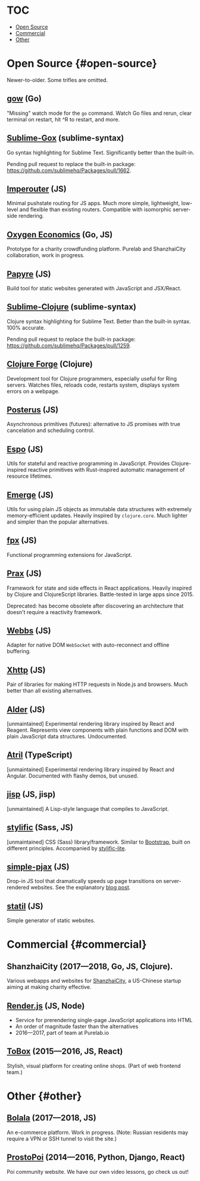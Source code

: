 # TOC

  * [Open Source](#open-source)
  * [Commercial](#commercial)
  * [Other](#other)

# Open Source {#open-source}

Newer-to-older. Some trifles are omitted.

## [gow](https://github.com/Mitranim/gow) <span class="fg-faded font-normal">(Go)</span>

"Missing" watch mode for the `go` command. Watch Go files and rerun, clear terminal on restart, hit <key>^R</key> to restart, and more.

## [Sublime-Gox](https://github.com/Mitranim/sublime-gox) <span class="fg-faded font-normal">(sublime-syntax)</span>

Go syntax highlighting for Sublime Text. Significantly better than the built-in.

Pending pull request to replace the built-in package: https://github.com/sublimehq/Packages/pull/1662.

## [Imperouter](https://github.com/Mitranim/imperouter) <span class="fg-faded font-normal">(JS)</span>

Minimal pushstate routing for JS apps. Much more simple, lightweight, low-level and flexible than existing routers. Compatible with isomorphic server-side rendering.

## [Oxygen Economics](https://github.com/ShanzhaiCity/oxygen-economics) <span class="fg-faded font-normal">(Go, JS)</span>

Prototype for a charity crowdfunding platform. Purelab and ShanzhaiCity collaboration, work in progress.

## [Papyre](https://github.com/Mitranim/papyre) <span class="fg-faded font-normal">(JS)</span>

Build tool for static websites generated with JavaScript and JSX/React.

## [Sublime-Clojure](https://github.com/Mitranim/sublime-clojure) <span class="fg-faded font-normal">(sublime-syntax)</span>

Clojure syntax highlighting for Sublime Text. Better than the built-in syntax. 100% accurate.

Pending pull request to replace the built-in package: https://github.com/sublimehq/Packages/pull/1259.

## [Clojure Forge](https://github.com/Mitranim/clojure-forge) <span class="fg-faded font-normal">(Clojure)</span>

Development tool for Clojure programmers, especially useful for Ring servers. Watches files, reloads code, restarts system, displays system errors on a webpage.

## [Posterus](https://github.com/Mitranim/posterus) <span class="fg-faded font-normal">(JS)</span>

Asynchronous primitives (futures): alternative to JS promises with true cancelation and scheduling control.

## [Espo](https://github.com/Mitranim/espo) <span class="fg-faded font-normal">(JS)</span>

Utils for stateful and reactive programming in JavaScript. Provides Clojure-inspired reactive primitives with Rust-inspired automatic management of resource lifetimes.

## [Emerge](https://github.com/Mitranim/emerge) <span class="fg-faded font-normal">(JS)</span>

Utils for using plain JS objects as immutable data structures with extremely memory-efficient updates. Heavily inspired by `clojure.core`. Much lighter and simpler than the popular alternatives.

## [fpx](https://github.com/Mitranim/fpx) <span class="fg-faded font-normal">(JS)</span>

Functional programming extensions for JavaScript.

## [Prax](https://mitranim.com/prax/) <span class="fg-faded font-normal">(JS)</span>

Framework for state and side effects in React applications. Heavily inspired by Clojure and ClojureScript libraries. Battle-tested in large apps since 2015.

Deprecated: has become obsolete after discovering an architecture that doesn't require a reactivity framework.

## [Webbs](https://github.com/Mitranim/webbs) <span class="fg-faded font-normal">(JS)</span>

Adapter for native DOM `WebSocket` with auto-reconnect and offline buffering.

## [Xhttp](https://github.com/Mitranim/xhttp) <span class="fg-faded font-normal">(JS)</span>

Pair of libraries for making HTTP requests in Node.js and browsers. Much better than all existing alternatives.

## [Alder](https://github.com/Mitranim/alder) <span class="fg-faded font-normal">(JS)</span>

[unmaintained] Experimental rendering library inspired by React and Reagent. Represents view components with plain functions and DOM with plain JavaScript data structures. Undocumented.

## [Atril](https://mitranim.com/atril/) <span class="fg-faded font-normal">(TypeScript)</span>

[unmaintained] Experimental rendering library inspired by React and Angular. Documented with flashy demos, but unused.

## [jisp](https://github.com/Mitranim/jisp) <span class="fg-faded font-normal">(JS, jisp)</span>

[unmaintained] A Lisp-style language that compiles to JavaScript.

## [stylific](https://mitranim.com/stylific/) <span class="fg-faded font-normal">(Sass, JS)</span>

[unmaintained] CSS (Sass) library/framework. Similar to [Bootstrap](http://getbootstrap.com), built on different principles. Accompanied by [stylific-lite](https://mitranim.com/stylific-lite/).

## [simple-pjax](https://github.com/Mitranim/simple-pjax) <span class="fg-faded font-normal">(JS)</span>

Drop-in JS tool that dramatically speeds up page transitions on server-rendered websites. See the explanatory [blog post](/thoughts/cheating-for-performance-pjax/).

## [statil](https://github.com/Mitranim/statil) <span class="fg-faded font-normal">(JS)</span>

Simple generator of static websites.

# Commercial {#commercial}

## ShanzhaiCity <span class="fg-faded font-normal">(2017—2018, Go, JS, Clojure).</span>

Various webapps and websites for [ShanzhaiCity](https://shanzhaicity.com), a US-Chinese startup aiming at making charity effective.

## [Render.js](https://renderjs.io) <span class="fg-faded font-normal">(JS, Node)</span>

  * Service for prerendering single-page JavaScript applications into HTML
  * An order of magnitude faster than the alternatives
  * 2016—2017, part of team at Purelab.io

## [ToBox](http://tobox.purelab.io) <span class="fg-faded font-normal">(2015—2016, JS, React)</span>

Stylish, visual platform for creating online shops. (Part of web frontend team.)

# Other {#other}

## [Bolala](https://bolala.ru) <span class="fg-faded font-normal">(2017—2018, JS)</span>

An e-commerce platform. Work in progress. (Note: Russian residents may require a VPN or SSH tunnel to visit the site.)

## [ProstoPoi](http://prostopoi.ru) <span class="fg-faded font-normal">(2014—2016, Python, Django, React)</span>

Poi community website. We have our own video lessons, go check us out!
